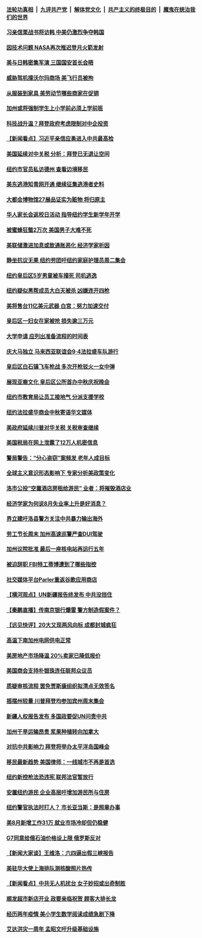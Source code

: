 ####  [法轮功真相](../../../../basic/blob/master/README.md?t=09040331) &nbsp;|&nbsp; [九评共产党](../../../../9ping.md/blob/master/README.md?t=09040331) &nbsp;|&nbsp; [解体党文化](../../../../jtdwh.md/blob/master/README.md?t=09040331)  &nbsp;|&nbsp; [共产主义的终极目的](../../../../gczydzjmd.md/blob/master/README.md?t=09040331) &nbsp;|&nbsp; [魔鬼在统治我们的世界](../../../../mgztzwmdsj.md/blob/master/README.md?t=09040331) 

#### [习亲信栗战书将访韩 中美仍激烈争夺韩国](../pages/nsc412/n13816954.md?t=09040331) 

#### [因技术问题 NASA再次推迟登月火箭发射](../pages/nsc412/n13816914.md?t=09040331) 

#### [美与日韩密集军演 三国国安首长会晤](../pages/nsc412/n13816922.md?t=09040331) 

#### [威胁驾机撞沃尔玛商场 美飞行员被拘](../pages/nsc412/n13816910.md?t=09040331) 

#### [从服装到家具 美劳动节哪些商家在促销](../pages/nsc412/n13816472.md?t=09040331) 

#### [加州或将强制学生上小学前必须上学前班](../pages/nsc412/n13816674.md?t=09040331) 

#### [科技战升温？拜登政府考虑限制对中企投资](../pages/nsc412/n13816661.md?t=09040331) 

#### [【新闻看点】习近平亲信应勇进入中共最高检](../pages/nsc412/n13816481.md?t=09040331) 

#### [美国延续对中关税 分析：拜登已无退让空间](../pages/nsc412/n13816637.md?t=09040331) 

#### [纽约市官员私访德州 查看边境移民](../pages/nsc412/n13816619.md?t=09040331) 

#### [美东逃港知青网开通 继续征集逃港者史料](../pages/nsc412/n13816621.md?t=09040331) 

#### [大都会博物馆27展品证实为赃物 将归原主](../pages/nsc412/n13816617.md?t=09040331) 

#### [华人家长会返校日活动 指导纽约学生新学年开学](../pages/nsc412/n13816642.md?t=09040331) 

#### [被蜜蜂狂螫2万次 美国男子大难不死](../pages/nsc412/n13816578.md?t=09040331) 

#### [美联储激进加息或致通胀恶化 经济学家析因](../pages/nsc412/n13816494.md?t=09040331) 

#### [静坐抗议无果 纽约劳团吁纽约家庭护理员周二集会](../pages/nsc412/n13816589.md?t=09040331) 

#### [纽约皇后区5岁男童被车撞死 司机逃逸](../pages/nsc412/n13816593.md?t=09040331) 

#### [纽约疑似黑帮成员大白天被杀 凶嫌连开四枪](../pages/nsc412/n13816594.md?t=09040331) 

#### [美将售台11亿美元武器 白宫：努力加速交付](../pages/nsc412/n13816609.md?t=09040331) 

#### [皇后区一妇女在家被抢 损失逾三万元](../pages/nsc412/n13816596.md?t=09040331) 

#### [大学申请 应列出准备流程的时间表](../pages/nsc412/n13816615.md?t=09040331) 

#### [庆大马独立 马来西亚联谊会9‧4法拉盛车队游行](../pages/nsc412/n13816613.md?t=09040331) 

#### [皇后区白石镇飞车枪战 多次开枪驳火一女中弹](../pages/nsc412/n13816599.md?t=09040331) 

#### [展现亚裔文化 皇后区公所首办中秋庆祝晚会](../pages/nsc412/n13816623.md?t=09040331) 

#### [纽约市教育局让员工接地气 分派支援学校](../pages/nsc412/n13816628.md?t=09040331) 

#### [纽约法拉盛华商会中秋寄语华文媒体](../pages/nsc412/n13816630.md?t=09040331) 

#### [美政府延续川普对华关税 关税审查继续](../pages/nsc412/n13816548.md?t=09040331) 

#### [美国税局在网上泄露了12万人机密信息](../pages/nsc412/n13816487.md?t=09040331) 

#### [警局警告：“分心盗窃”案频发 老年人成目标](../pages/nsc412/n13816552.md?t=09040331) 

#### [全球主义意识形态影响下 专家分析美政策变化](../pages/nsc412/n13816547.md?t=09040331) 

#### [洛市公投“空置酒店房租给游民” 业者：将摧毁酒店业](../pages/nsc412/n13816542.md?t=09040331) 

#### [经济学家为何说8月失业率上升是好消息？](../pages/nsc412/n13816475.md?t=09040331) 

#### [界立建吁洛县警方关注中共暴力输出海外](../pages/nsc412/n13816534.md?t=09040331) 

#### [劳工节长周末 加州高速巡警严查DUI驾驶](../pages/nsc412/n13816531.md?t=09040331) 

#### [加州议院批准 最后一座核电站再运行五年](../pages/nsc412/n13816504.md?t=09040331) 

#### [被迫辞职 FBI特工蒂博遭到了哪些指控](../pages/nsc412/n13815592.md?t=09040331) 

#### [社交媒体平台Parler重返谷歌应用商店](../pages/nsc412/n13816428.md?t=09040331) 

#### [【横河观点】UN新疆报告终发布 中共没挡住](../pages/nsc412/n13816447.md?t=09040331) 

#### [【秦鹏直播】传南京银行爆雷 警方制造假案件？](../pages/nsc412/n13816478.md?t=09040331) 

#### [【远见快评】20大又现两风向标 成都封城疯狂](../pages/nsc412/n13816482.md?t=09040331) 

#### [高温下南加州电网供电正常](../pages/nsc412/n13816484.md?t=09040331) 

#### [美房地产市场降温 20%卖家已降低报价](../pages/nsc412/n13816469.md?t=09040331) 

#### [美国商会支持朴银珠连任联邦众议员](../pages/nsc412/n13816458.md?t=09040331) 

#### [质疑审核流程 罢免贾斯康组织拟清点无效签名](../pages/nsc412/n13816439.md?t=09040331) 

#### [摇摆州较量 川普拜登均参加宾州周末集会](../pages/nsc412/n13816361.md?t=09040331) 

#### [新疆人权报告发布 多国政要促UN问责中共](../pages/nsc412/n13816425.md?t=09040331) 

#### [加州干旱运输昂贵 浆果种植转向加拿大](../pages/nsc412/n13816419.md?t=09040331) 

#### [对抗中共影响力 拜登将举办太平洋岛国峰会](../pages/nsc412/n13816412.md?t=09040331) 

#### [移民最新趋势 美国律师：一线城市不再是首选](../pages/nsc412/n13815117.md?t=09040331) 

#### [纽约新控枪法恐违宪 联邦法官暂放行](../pages/nsc412/n13815846.md?t=09040331) 

#### [安置纽约游民 企业高层吁增加游民所与住房](../pages/nsc412/n13815868.md?t=09040331) 

#### [纽约警官执法时打人？ 市长亚当斯：是照章办事](../pages/nsc412/n13815844.md?t=09040331) 

#### [美8月新增工作31万 就业市场冷却但仍稳健](../pages/nsc412/n13816299.md?t=09040331) 

#### [G7同意给俄石油价格设上限 俄罗斯反对](../pages/nsc412/n13816302.md?t=09040331) 

#### [【新闻大家谈】王维洛：六四逼出假三峡报告](../pages/nsc412/n13815729.md?t=09040331) 

#### [美驻华大使上海排队测核酸照片热传](../pages/nsc412/n13816123.md?t=09040331) 

#### [【新闻看点】中共无人机扰台 女子妙招或出奇制胜](../pages/nsc412/n13815726.md?t=09040331) 

#### [顺发超市新店开业 政要亲临祝贺 顾客大排长龙](../pages/nsc412/n13815928.md?t=09040331) 

#### [经历两年疫情 美小学生数学阅读成绩急剧下降](../pages/nsc412/n13815805.md?t=09040331) 

#### [艾达洪灾一周年 孟昭文吁升级基础设施](../pages/nsc412/n13815897.md?t=09040331) 

